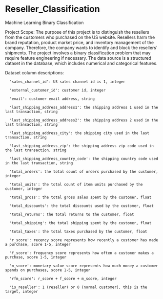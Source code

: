 # Reseller_Classification
Machine Learning Binary Classification

Project Scope:
The purpose of this project is to distinguish the resellers from the customers who purchased on the US website. Resellers harm the brand reputation, product market price, and inventory management of the company. Therefore, the company wants to identify and block the resellers' shipments.
The project involves a binary classification problem that may require feature engineering if necessary. The data source is a structured dataset in the database, which includes numerical and categorical features.

Dataset column descriptions:

      'sales_channel_id': US sales channel id is 1, integer 

      'external_customer_id': customer id, integer 

      'email': customer email address, string

      'last_shipping_address_address1': the shipping address 1 used in the last transaction, string

      'last_shipping_address_address2': the shipping address 2 used in the last transaction, string

      'last_shipping_address_city': the shipping city used in the last transaction, string

      'last_shipping_address_zip': the shipping address zip code used in the last transaction, string

      'last_shipping_address_country_code': the shipping country code used in the last transaction, string

      'total_orders': the total count of orders purchased by the customer, integer 

      'total_units': the total count of item units purchased by the customer, integer 

      'total_gross': the total gross sales spent by the customer, float

      'total_discounts': the total discounts used by the customer, float

      'total_returns': the total returns to the customer, float

      'total_shipping': the total shipping spent by the customer, float

      'total_taxes': the total taxes purchased by the customer, float

      'r_score': recency score represents how recently a customer has made a purchase, score 1-5, integer 

      'f_score': frequency score represents how often a customer makes a purchase, score 1-5, integer 

      'm_score': monetary value score represents how much money a customer spends on purchases, score 1-5, integer

      'rfm_score': r_score + f_score + m_score, integer 

      'is_reseller': 1 (reseller) or 0 (normal customer), this is the target, integer
